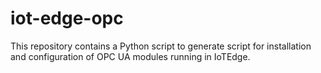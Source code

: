 # iot-edge-opc

This repository contains a Python script to generate script for installation and configuration of OPC UA modules running in IoTEdge.
